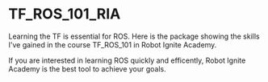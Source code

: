 # TF_ROS_101_RIA

Learning the TF is essential for ROS. Here is the package showing the skills I've gained in the course TF_ROS_101 in Robot Ignite Academy. 

If you are interested in learning ROS quickly and efficently, Robot Ignite Academy is the best tool to achieve your goals.
